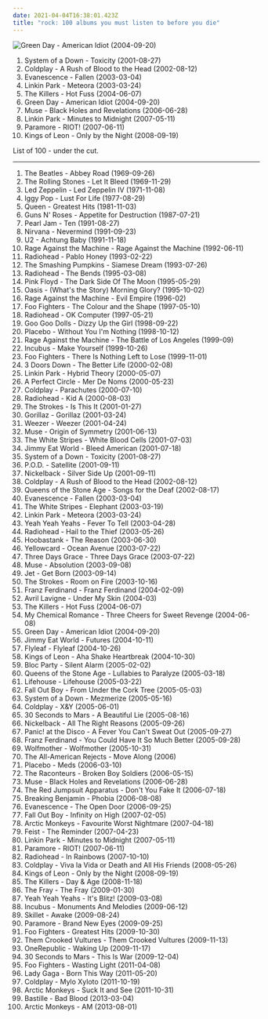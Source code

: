```yaml
---
date: 2021-04-04T16:38:01.423Z
title: "rock: 100 albums you must listen to before you die"
---
```

![Green Day - American Idiot (2004-09-20)](http://coverartarchive.org/release/111fa0e4-567f-4b5f-a206-78f5e01de265/4783126212-500.jpg "Green Day - American Idiot (2004-09-20)")
<ol class="albums">
<li data-cover="https://img.discogs.com/Yvx5wN-mj0DE6zslzyX_bsNE-Zk=/fit-in/600x604/filters:strip_icc():format(jpeg):mode_rgb():quality(90)/discogs-images/R-2267538-1411274952-2483.jpeg.jpg" data-tags="alternative metal, metal" role="button">System of a Down - Toxicity (2001-08-27)</li>
<li data-cover="http://coverartarchive.org/release/219b202d-290e-3960-b626-bf852a63bc50/1339509743-500.jpg" data-tags="coldplay, rock" role="button">Coldplay - A Rush of Blood to the Head (2002-08-12)</li>
<li data-cover="http://coverartarchive.org/release/0d36931b-831a-3663-90a1-57b2210e19f3/2107137774-500.jpg" data-tags="rock" role="button">Evanescence - Fallen (2003-03-04)</li>
<li data-cover="http://coverartarchive.org/release/f3bfd870-0708-46d0-9953-9f5f573fb600/9085615951-500.jpg" data-tags="nu metal, rock, linkin park" role="button">Linkin Park - Meteora (2003-03-24)</li>
<li data-cover="https://img.discogs.com/s_xHgLh4LMSvi6EsciX_mtUmKy0=/fit-in/600x594/filters:strip_icc():format(jpeg):mode_rgb():quality(90)/discogs-images/R-368410-1280359276.jpeg.jpg" data-tags="indie rock, indie, rock" role="button">The Killers - Hot Fuss (2004-06-07)</li>
<li data-cover="http://coverartarchive.org/release/111fa0e4-567f-4b5f-a206-78f5e01de265/4783126212-500.jpg" data-tags="punk rock, punk, rock" role="button">Green Day - American Idiot (2004-09-20)</li>
<li data-cover="http://coverartarchive.org/release/aefcf53b-5980-463b-b03d-a6c8da6a9432/2432254769-500.jpg" data-tags="alternative rock, rock" role="button">Muse - Black Holes and Revelations (2006-06-28)</li>
<li data-cover="http://coverartarchive.org/release/d08a98b7-0c33-40d6-b574-ff0ce1600af7/10874721129-500.jpg" data-tags="rock, alternative rock" role="button">Linkin Park - Minutes to Midnight (2007-05-11)</li>
<li data-cover="http://coverartarchive.org/release/c79bc474-e712-49ff-8185-89b52384ba45/3233872973-500.jpg" data-tags="rock, pop punk" role="button">Paramore - RIOT! (2007-06-11)</li>
<li data-cover="http://coverartarchive.org/release/76461aea-eed9-3391-88e4-3c78ea2a94e3/6247643874-500.jpg" data-tags="rock, alternative rock" role="button">Kings of Leon - Only by the Night (2008-09-19)</li>
</ol>
List of 100 - under the cut.
<!-- more -->

_________________

<ol class="albums">
<li data-cover="https://img.discogs.com/hVLi4onB2uJqOpw8OIYwJQZAbp4=/fit-in/600x599/filters:strip_icc():format(jpeg):mode_rgb():quality(90)/discogs-images/R-4801503-1505412258-9611.jpeg.jpg" data-tags="classic rock, 60s, rock" role="button">
The Beatles - Abbey Road (1969-09-26)
</li>
<li data-cover="http://coverartarchive.org/release/b2ca3b22-f3cc-40c0-b2d3-f4e1d6602106/3010820345-500.jpg" data-tags="classic rock, 60s, rock" role="button">
The Rolling Stones - Let It Bleed (1969-11-29)
</li>
<li data-cover="http://coverartarchive.org/release/98716612-b8fd-3334-9fb2-a17afdd17173/4980081478-500.jpg" data-tags="classic rock" role="button">
Led Zeppelin - Led Zeppelin IV (1971-11-08)
</li>
<li data-cover="http://coverartarchive.org/release/e2cb1fb9-7117-4dae-9b40-9e5480301b9e/1499761435-500.jpg" data-tags="rock, 70s, punk rock" role="button">
Iggy Pop - Lust For Life (1977-08-29)
</li>
<li data-cover="http://coverartarchive.org/release/e510d91f-f1dc-469c-9927-e7f2e31fdbd3/22921745391-500.jpg" data-tags="classic rock, queen" role="button">
Queen - Greatest Hits (1981-11-03)
</li>
<li data-cover="https://via.placeholder.com/450" data-tags="hard rock" role="button">
Guns N' Roses - Appetite for Destruction (1987-07-21)
</li>
<li data-cover="http://coverartarchive.org/release/97a2952b-51f6-3e84-a6fe-f6c90a45f09f/1494363546-500.jpg" data-tags="grunge" role="button">
Pearl Jam - Ten (1991-08-27)
</li>
<li data-cover="http://coverartarchive.org/release/f7930de3-081a-452a-bafe-f7285a2abb6d/19956995827-500.jpg" data-tags="grunge" role="button">
Nirvana - Nevermind (1991-09-23)
</li>
<li data-cover="https://img.discogs.com/xivHc5rtqcq_p2J2Qu1D99VZmk8=/fit-in/600x582/filters:strip_icc():format(jpeg):mode_rgb():quality(90)/discogs-images/R-6277836-1606808822-4001.jpeg.jpg" data-tags="rock" role="button">
U2 - Achtung Baby (1991-11-18)
</li>
<li data-cover="https://img.discogs.com/RSomcpkWT3gqrov3iwDg-sJlxZw=/fit-in/600x449/filters:strip_icc():format(jpeg):mode_rgb():quality(90)/discogs-images/R-8900165-1471085814-2540.jpeg.jpg" data-tags="rock" role="button">
Rage Against the Machine - Rage Against the Machine (1992-06-11)
</li>
<li data-cover="https://img.discogs.com/-t_yW2APNnohJ-C_nDFMMCcKRsg=/fit-in/587x590/filters:strip_icc():format(jpeg):mode_rgb():quality(90)/discogs-images/R-2744720-1381875626-3342.jpeg.jpg" data-tags="alternative rock, rock" role="button">
Radiohead - Pablo Honey (1993-02-22)
</li>
<li data-cover="https://img.discogs.com/Dfn7D5B0m4g0smYVNzc905-GXwM=/fit-in/600x600/filters:strip_icc():format(jpeg):mode_rgb():quality(90)/discogs-images/R-1021337-1243356062.jpeg.jpg" data-tags="90s, alternative, rock, alternative rock" role="button">
The Smashing Pumpkins - Siamese Dream (1993-07-26)
</li>
<li data-cover="http://coverartarchive.org/release/42b46c84-2359-326a-87ee-bb056bd300c8/17814801695-500.jpg" data-tags="alternative rock, radiohead, rock" role="button">
Radiohead - The Bends (1995-03-08)
</li>
<li data-cover="http://coverartarchive.org/release/24ce2ec1-7b23-32f8-a92c-c576e054159b/16049538493-500.jpg" data-tags="progressive rock" role="button">
Pink Floyd - The Dark Side Of The Moon (1995-05-29)
</li>
<li data-cover="http://coverartarchive.org/release/d6494c5a-a55a-45e3-a302-67bc721aadc7/10070793469-500.jpg" data-tags="britpop" role="button">
Oasis - (What's the Story) Morning Glory? (1995-10-02)
</li>
<li data-cover="http://coverartarchive.org/release/761086d5-3b0d-4fce-a9df-9a646b4e373b/14847715902-500.jpg" data-tags="rock, alternative" role="button">
Rage Against the Machine - Evil Empire (1996-02)
</li>
<li data-cover="http://coverartarchive.org/release/692dccec-444b-489b-bfd3-4cf8d490e3a2/5588282462-500.jpg" data-tags="rock, alternative rock" role="button">
Foo Fighters - The Colour and the Shape (1997-05-10)
</li>
<li data-cover="https://img.discogs.com/tqXnYlfINIcvurh1bdGgRyyXGy0=/fit-in/321x318/filters:strip_icc():format(jpeg):mode_rgb():quality(90)/discogs-images/R-3710459-1342392164-1799.jpeg.jpg" data-tags="alternative rock, alternative" role="button">
Radiohead - OK Computer (1997-05-21)
</li>
<li data-cover="http://coverartarchive.org/release/31e609d2-49aa-4b71-ad6e-57c0b0f54161/2466056776-500.jpg" data-tags="rock, alternative rock, 90s" role="button">
Goo Goo Dolls - Dizzy Up the Girl (1998-09-22)
</li>
<li data-cover="http://coverartarchive.org/release/65957f4b-9596-4ef3-b98f-17579f982a5a/7370234626-500.jpg" data-tags="alternative rock" role="button">
Placebo - Without You I'm Nothing (1998-10-12)
</li>
<li data-cover="http://coverartarchive.org/release/962df9d5-0ab5-4f90-97d9-99cb0ab52360/2939556829-500.jpg" data-tags="rock" role="button">
Rage Against the Machine - The Battle of Los Angeles (1999-09)
</li>
<li data-cover="http://coverartarchive.org/release/00d1109d-6954-3791-8193-c29fdc28bf30/23589283839-500.jpg" data-tags="alternative rock, rock" role="button">
Incubus - Make Yourself (1999-10-26)
</li>
<li data-cover="http://coverartarchive.org/release/333eee3e-6a8f-4072-b66e-3cf902037e83/6995177317-500.jpg" data-tags="alternative rock, rock" role="button">
Foo Fighters - There Is Nothing Left to Lose (1999-11-01)
</li>
<li data-cover="http://coverartarchive.org/release/9380e43c-2dc8-4f4b-b179-7edbb7d63895/23564032209-500.jpg" data-tags="rock, alternative rock" role="button">
3 Doors Down - The Better Life (2000-02-08)
</li>
<li data-cover="http://coverartarchive.org/release/f0cd4041-f859-4b97-b563-3b5f33f98d9d/14504927551-500.jpg" data-tags="nu metal, rock" role="button">
Linkin Park - Hybrid Theory (2000-05-07)
</li>
<li data-cover="http://coverartarchive.org/release/e5c49bf1-925b-32e2-9ac3-c4084f875376/10015661298-500.jpg" data-tags="alternative rock" role="button">
A Perfect Circle - Mer De Noms (2000-05-23)
</li>
<li data-cover="http://coverartarchive.org/release/435fc965-9121-461e-b8da-d9b505c9dc9b/4086974851-500.jpg" data-tags="coldplay, britpop" role="button">
Coldplay - Parachutes (2000-07-10)
</li>
<li data-cover="http://coverartarchive.org/release/b13f061a-bd3c-3aaf-9a60-64a0c6f7aee5/2563832918-500.jpg" data-tags="electronic, alternative, experimental" role="button">
Radiohead - Kid A (2000-08-03)
</li>
<li data-cover="http://coverartarchive.org/release/7e3dd505-220a-3560-99df-2459afd045d8/2987742874-500.jpg" data-tags="indie rock, rock" role="button">
The Strokes - Is This It (2001-01-27)
</li>
<li data-cover="http://coverartarchive.org/release/910cdb82-4237-4a10-a6f3-7795d6f297e6/3778768750-500.jpg" data-tags="alternative, electronic" role="button">
Gorillaz - Gorillaz (2001-03-24)
</li>
<li data-cover="https://img.discogs.com/V6pdlLTilI4qE9xPoW01G6E89qc=/fit-in/600x523/filters:strip_icc():format(jpeg):mode_rgb():quality(90)/discogs-images/R-3494256-1591098542-4138.jpeg.jpg" data-tags="rock, alternative rock, weezer, alternative, 90s" role="button">
Weezer - Weezer (2001-04-24)
</li>
<li data-cover="http://coverartarchive.org/release/1cc29145-b0e4-47bf-8bda-a1edef67dd1d/5632202392-500.jpg" data-tags="alternative rock" role="button">
Muse - Origin of Symmetry (2001-06-13)
</li>
<li data-cover="http://coverartarchive.org/release/58c2f29b-c284-344e-8cbb-a44f4ef7badf/2976602620-500.jpg" data-tags="rock, alternative rock" role="button">
The White Stripes - White Blood Cells (2001-07-03)
</li>
<li data-cover="http://coverartarchive.org/release/d475a4fe-ef67-4bc9-9eef-1f2150964c1d/5572153535-500.jpg" data-tags="alternative rock, rock, emo" role="button">
Jimmy Eat World - Bleed American (2001-07-18)
</li>
<li data-cover="https://img.discogs.com/Yvx5wN-mj0DE6zslzyX_bsNE-Zk=/fit-in/600x604/filters:strip_icc():format(jpeg):mode_rgb():quality(90)/discogs-images/R-2267538-1411274952-2483.jpeg.jpg" data-tags="alternative metal, metal" role="button">
System of a Down - Toxicity (2001-08-27)
</li>
<li data-cover="http://coverartarchive.org/release/47c5557a-e1f8-45f3-ac2c-9636d1e55b8c/20102457939-500.jpg" data-tags="nu metal" role="button">
P.O.D. - Satellite (2001-09-11)
</li>
<li data-cover="http://coverartarchive.org/release/3c5794a0-d913-390d-ab24-6762af38c112/1091431944-500.jpg" data-tags="rock" role="button">
Nickelback - Silver Side Up (2001-09-11)
</li>
<li data-cover="http://coverartarchive.org/release/219b202d-290e-3960-b626-bf852a63bc50/1339509743-500.jpg" data-tags="coldplay, rock" role="button">
Coldplay - A Rush of Blood to the Head (2002-08-12)
</li>
<li data-cover="https://img.discogs.com/AT2tNE2lhg4JQ8ofozdmX6k650s=/fit-in/600x525/filters:strip_icc():format(jpeg):mode_rgb():quality(90)/discogs-images/R-545617-1129796340.jpeg.jpg" data-tags="stoner rock, rock" role="button">
Queens of the Stone Age - Songs for the Deaf (2002-08-17)
</li>
<li data-cover="http://coverartarchive.org/release/0d36931b-831a-3663-90a1-57b2210e19f3/2107137774-500.jpg" data-tags="rock" role="button">
Evanescence - Fallen (2003-03-04)
</li>
<li data-cover="http://coverartarchive.org/release/bb29bd28-71e7-32d3-ab5f-c2d33b25434a/4817242679-500.jpg" data-tags="rock" role="button">
The White Stripes - Elephant (2003-03-19)
</li>
<li data-cover="http://coverartarchive.org/release/f3bfd870-0708-46d0-9953-9f5f573fb600/9085615951-500.jpg" data-tags="nu metal, rock, linkin park" role="button">
Linkin Park - Meteora (2003-03-24)
</li>
<li data-cover="http://coverartarchive.org/release/ce74eeee-8e30-34db-addd-5ea135500e2e/5835206005-500.jpg" data-tags="indie rock, indie, rock" role="button">
Yeah Yeah Yeahs - Fever To Tell (2003-04-28)
</li>
<li data-cover="http://coverartarchive.org/release/60f36c0c-cdcc-34e5-a055-bc3c1843140d/6496042557-500.jpg" data-tags="alternative rock, alternative, 2003" role="button">
Radiohead - Hail to the Thief (2003-05-26)
</li>
<li data-cover="https://img.discogs.com/F2cpcdILzz-YBjRBN9JCs-TkyB0=/fit-in/600x607/filters:strip_icc():format(jpeg):mode_rgb():quality(90)/discogs-images/R-1107422-1251012254.jpeg.jpg" data-tags="rock, alternative rock" role="button">
Hoobastank - The Reason (2003-06-30)
</li>
<li data-cover="https://img.discogs.com/jCDFsFc5A4EexPTBIhz_IhkuNSU=/fit-in/600x450/filters:strip_icc():format(jpeg):mode_rgb():quality(90)/discogs-images/R-3210100-1511845527-5848.jpeg.jpg" data-tags="rock, pop punk, yellowcard" role="button">
Yellowcard - Ocean Avenue (2003-07-22)
</li>
<li data-cover="http://coverartarchive.org/release/b5a159ae-5db1-42fb-8a3e-4387406ef00c/4338138973-500.jpg" data-tags="alternative rock, rock" role="button">
Three Days Grace - Three Days Grace (2003-07-22)
</li>
<li data-cover="https://img.discogs.com/K7DdG_T4hEsYmNiYNCoNTy6ptcs=/fit-in/552x495/filters:strip_icc():format(jpeg):mode_rgb():quality(90)/discogs-images/R-3616919-1337529741-2652.jpeg.jpg" data-tags="alternative rock" role="button">
Muse - Absolution (2003-09-08)
</li>
<li data-cover="https://img.discogs.com/hiJKhndS9YkCjjuZvxc1qzwGU10=/fit-in/600x600/filters:strip_icc():format(jpeg):mode_rgb():quality(90)/discogs-images/R-1471056-1413743577-2531.jpeg.jpg" data-tags="rock" role="button">
Jet - Get Born (2003-09-14)
</li>
<li data-cover="http://coverartarchive.org/release/0f3cb2a7-8f63-4fd5-a331-39844400b9e4/9154355399-500.jpg" data-tags="indie rock, rock" role="button">
The Strokes - Room on Fire (2003-10-16)
</li>
<li data-cover="http://coverartarchive.org/release/b434a801-3c05-46e2-8d43-6a56b77f56c6/8875665067-500.jpg" data-tags="indie rock, indie, franz ferdinand, rock" role="button">
Franz Ferdinand - Franz Ferdinand (2004-02-09)
</li>
<li data-cover="http://coverartarchive.org/release/c983158c-6f18-4116-ab5f-3da41322641a/11216133596-500.jpg" data-tags="rock" role="button">
Avril Lavigne - Under My Skin (2004-03)
</li>
<li data-cover="https://img.discogs.com/s_xHgLh4LMSvi6EsciX_mtUmKy0=/fit-in/600x594/filters:strip_icc():format(jpeg):mode_rgb():quality(90)/discogs-images/R-368410-1280359276.jpeg.jpg" data-tags="indie rock, indie, rock" role="button">
The Killers - Hot Fuss (2004-06-07)
</li>
<li data-cover="http://coverartarchive.org/release/9108adbb-b065-408b-9f59-c1af1f4a241a/11144521161-500.jpg" data-tags="rock, emo, alternative" role="button">
My Chemical Romance - Three Cheers for Sweet Revenge (2004-06-08)
</li>
<li data-cover="http://coverartarchive.org/release/111fa0e4-567f-4b5f-a206-78f5e01de265/4783126212-500.jpg" data-tags="punk rock, punk, rock" role="button">
Green Day - American Idiot (2004-09-20)
</li>
<li data-cover="http://coverartarchive.org/release/e67133ea-9b44-4e2b-b612-50b2a7f9ca1f/4785067987-500.jpg" data-tags="alternative rock, emo" role="button">
Jimmy Eat World - Futures (2004-10-11)
</li>
<li data-cover="https://img.discogs.com/siliP9KWt0ywP1IntEzYd8rCZ84=/fit-in/350x350/filters:strip_icc():format(jpeg):mode_rgb():quality(90)/discogs-images/R-789078-1403779298-7728.jpeg.jpg" data-tags="alternative rock, rock, female vocalists" role="button">
Flyleaf - Flyleaf (2004-10-26)
</li>
<li data-cover="http://coverartarchive.org/release/d7f77520-2ae8-3ca6-98ac-e11444682b66/8044485998-500.jpg" data-tags="rock, indie rock" role="button">
Kings of Leon - Aha Shake Heartbreak (2004-10-30)
</li>
<li data-cover="https://img.discogs.com/hFG9pe0pGf4SoIHMpU3SHkN8D24=/fit-in/600x600/filters:strip_icc():format(jpeg):mode_rgb():quality(90)/discogs-images/R-831879-1563019220-4715.jpeg.jpg" data-tags="indie rock" role="button">
Bloc Party - Silent Alarm (2005-02-02)
</li>
<li data-cover="https://img.discogs.com/jBzR_P3-JnpTBSU2IYwpLY9VZK4=/fit-in/600x604/filters:strip_icc():format(jpeg):mode_rgb():quality(90)/discogs-images/R-5330495-1390727105-4933.jpeg.jpg" data-tags="stoner rock, rock, alternative rock" role="button">
Queens of the Stone Age - Lullabies to Paralyze (2005-03-18)
</li>
<li data-cover="http://coverartarchive.org/release/ce40f247-a7aa-4784-b18d-35371df6e020/6596843046-500.jpg" data-tags="alternative rock, rock, alternative" role="button">
Lifehouse - Lifehouse (2005-03-22)
</li>
<li data-cover="http://coverartarchive.org/release/876e5c90-4dfa-3b2c-aa9e-37c8c94a23b8/1236750855-500.jpg" data-tags="rock, pop punk" role="button">
Fall Out Boy - From Under the Cork Tree (2005-05-03)
</li>
<li data-cover="http://coverartarchive.org/release/b9388241-ca23-3184-a445-c953b8de20dc/4808228814-500.jpg" data-tags="alternative metal, metal" role="button">
System of a Down - Mezmerize (2005-05-16)
</li>
<li data-cover="https://via.placeholder.com/450" data-tags="rock, coldplay, alternative rock, alternative" role="button">
Coldplay - X&Y (2005-06-01)
</li>
<li data-cover="http://coverartarchive.org/release/bc56e60b-8173-4be0-9862-5d85ea3c980f/11634413747-500.jpg" data-tags="alternative rock, rock" role="button">
30 Seconds to Mars - A Beautiful Lie (2005-08-16)
</li>
<li data-cover="http://coverartarchive.org/release/9599042a-34a9-39f2-a52d-c903a382515c/11212013097-500.jpg" data-tags="rock" role="button">
Nickelback - All The Right Reasons (2005-09-26)
</li>
<li data-cover="https://via.placeholder.com/450" data-tags="emo, rock" role="button">
Panic! at the Disco - A Fever You Can't Sweat Out (2005-09-27)
</li>
<li data-cover="http://coverartarchive.org/release/3e22c870-8aea-4f5a-8ecc-348df4f39165/1560405303-500.jpg" data-tags="indie rock, rock" role="button">
Franz Ferdinand - You Could Have It So Much Better (2005-09-28)
</li>
<li data-cover="http://coverartarchive.org/release/9bd9d999-77e0-48ce-bce9-6096123ffb72/4819622540-500.jpg" data-tags="rock, hard rock" role="button">
Wolfmother - Wolfmother (2005-10-31)
</li>
<li data-cover="https://img.discogs.com/PPIOqWBJgukvZXymgQuudz6oGE0=/fit-in/225x225/filters:strip_icc():format(jpeg):mode_rgb():quality(90)/discogs-images/R-1788721-1317772788.jpeg.jpg" data-tags="rock, pop punk, alternative rock" role="button">
The All-American Rejects - Move Along (2006)
</li>
<li data-cover="http://coverartarchive.org/release/f1fcbdf0-9ead-36ca-b626-adcace29466a/22951926167-500.jpg" data-tags="alternative rock, alternative, rock, placebo" role="button">
Placebo - Meds (2006-03-10)
</li>
<li data-cover="http://coverartarchive.org/release/0d6ea51b-d4bc-4e87-8db6-0f5110602594/3374950699-500.jpg" data-tags="rock, alternative, indie rock" role="button">
The Raconteurs - Broken Boy Soldiers (2006-05-15)
</li>
<li data-cover="http://coverartarchive.org/release/aefcf53b-5980-463b-b03d-a6c8da6a9432/2432254769-500.jpg" data-tags="alternative rock, rock" role="button">
Muse - Black Holes and Revelations (2006-06-28)
</li>
<li data-cover="http://coverartarchive.org/release/76360728-22dd-4c57-86d2-481b4a2e88fc/12966416160-500.jpg" data-tags="rock, alternative rock, emo, screamo" role="button">
The Red Jumpsuit Apparatus - Don't You Fake It (2006-07-18)
</li>
<li data-cover="http://coverartarchive.org/release/326936d7-feec-48d5-bb9f-286552c1f804/4704068675-500.jpg" data-tags="alternative rock, rock" role="button">
Breaking Benjamin - Phobia (2006-08-08)
</li>
<li data-cover="http://coverartarchive.org/release/b0a43312-26f6-46e1-b751-f24f54413e9f/6183360728-500.jpg" data-tags="rock, gothic rock" role="button">
Evanescence - The Open Door (2006-09-25)
</li>
<li data-cover="http://coverartarchive.org/release/10b70cf6-7880-4699-a936-a288e5ceedf9/6988662741-500.jpg" data-tags="pop punk, rock" role="button">
Fall Out Boy - Infinity on High (2007-02-05)
</li>
<li data-cover="http://coverartarchive.org/release/3c7c6c47-aba4-3d96-a5a3-1aa355aed522/7582830579-500.jpg" data-tags="indie rock" role="button">
Arctic Monkeys - Favourite Worst Nightmare (2007-04-18)
</li>
<li data-cover="http://coverartarchive.org/release/805d6908-afee-3a49-b6e0-e9ca5ce6a452/16767229098-500.jpg" data-tags="indie, female vocalists, indie pop, female vocalist, pop, alternative, indie rock" role="button">
Feist - The Reminder (2007-04-23)
</li>
<li data-cover="http://coverartarchive.org/release/d08a98b7-0c33-40d6-b574-ff0ce1600af7/10874721129-500.jpg" data-tags="rock, alternative rock" role="button">
Linkin Park - Minutes to Midnight (2007-05-11)
</li>
<li data-cover="http://coverartarchive.org/release/c79bc474-e712-49ff-8185-89b52384ba45/3233872973-500.jpg" data-tags="rock, pop punk" role="button">
Paramore - RIOT! (2007-06-11)
</li>
<li data-cover="http://coverartarchive.org/release/ea92a194-2d60-35c7-9d56-0e1dba20cd45/8141643246-500.jpg" data-tags="alternative, alternative rock" role="button">
Radiohead - In Rainbows (2007-10-10)
</li>
<li data-cover="https://img.discogs.com/5HWyWCwVw0BSss-Y20ynKvm-O2Q=/fit-in/450x450/filters:strip_icc():format(jpeg):mode_rgb():quality(90)/discogs-images/R-1376191-1244171157.jpeg.jpg" data-tags="rock, britpop, alternative" role="button">
Coldplay - Viva la Vida or Death and All His Friends (2008-05-26)
</li>
<li data-cover="http://coverartarchive.org/release/76461aea-eed9-3391-88e4-3c78ea2a94e3/6247643874-500.jpg" data-tags="rock, alternative rock" role="button">
Kings of Leon - Only by the Night (2008-09-19)
</li>
<li data-cover="http://coverartarchive.org/release/b459cd86-0392-4166-a5d6-0dfa505976df/2584590181-500.jpg" data-tags="indie, indie rock, rock" role="button">
The Killers - Day & Age (2008-11-18)
</li>
<li data-cover="http://coverartarchive.org/release/52711131-54dc-3d9b-9cc1-1e8cd8bfe928/28917100418-500.jpg" data-tags="rock, alternative rock" role="button">
The Fray - The Fray (2009-01-30)
</li>
<li data-cover="https://img.discogs.com/hAsdCP8W7PCsQ9jc1hfhyJaPzNo=/fit-in/600x538/filters:strip_icc():format(jpeg):mode_rgb():quality(90)/discogs-images/R-1728357-1239562265.jpeg.jpg" data-tags="alternative, rock, indie rock" role="button">
Yeah Yeah Yeahs - It's Blitz! (2009-03-08)
</li>
<li data-cover="https://via.placeholder.com/450" data-tags="rock, alternative rock" role="button">
Incubus - Monuments And Melodies (2009-06-12)
</li>
<li data-cover="http://coverartarchive.org/release/7277b02d-1ede-488a-9718-78fe8dd01dc7/22983867535-500.jpg" data-tags="christian rock, rock, hard rock" role="button">
Skillet - Awake (2009-08-24)
</li>
<li data-cover="http://coverartarchive.org/release/66c0a206-d1b8-4abc-a630-74ddece2a30a/10668376845-500.jpg" data-tags="rock, pop punk" role="button">
Paramore - Brand New Eyes (2009-09-25)
</li>
<li data-cover="http://coverartarchive.org/release/cd535e76-4821-4738-a1fc-bd835c6ff6bd/1941029803-500.jpg" data-tags="rock, alternative rock" role="button">
Foo Fighters - Greatest Hits (2009-10-30)
</li>
<li data-cover="http://coverartarchive.org/release/8713720a-df4b-4fd8-8e64-59cab6583c2a/3366379088-500.jpg" data-tags="rock, hard rock, stoner rock" role="button">
Them Crooked Vultures - Them Crooked Vultures (2009-11-13)
</li>
<li data-cover="http://coverartarchive.org/release/a67bd872-40e5-43b0-869c-c2377f992e17/6617681535-500.jpg" data-tags="rock, alternative rock" role="button">
OneRepublic - Waking Up (2009-11-17)
</li>
<li data-cover="http://coverartarchive.org/release/6221bd54-033d-4876-b722-736b4e95686b/4193279921-500.jpg" data-tags="alternative rock" role="button">
30 Seconds to Mars - This Is War (2009-12-04)
</li>
<li data-cover="http://coverartarchive.org/release/e5d67b8a-1bfa-47dc-974a-122f49bae60b/1931398048-500.jpg" data-tags="rock, alternative rock" role="button">
Foo Fighters - Wasting Light (2011-04-08)
</li>
<li data-cover="http://coverartarchive.org/release/b695de30-91da-4cd4-8491-5740a4bbb6fb/6892667738-500.jpg" data-tags="pop" role="button">
Lady Gaga - Born This Way (2011-05-20)
</li>
<li data-cover="http://coverartarchive.org/release/0f26e8f3-b85c-457e-8893-5cd1edaa19a2/11469180351-500.jpg" data-tags="rock, alternative, britpop" role="button">
Coldplay - Mylo Xyloto (2011-10-19)
</li>
<li data-cover="https://img.discogs.com/SwwptWILNhuh0Zyv4jaNDCyq3Oc=/fit-in/600x468/filters:strip_icc():format(jpeg):mode_rgb():quality(90)/discogs-images/R-3178948-1319300120.jpeg.jpg" data-tags="indie rock, rock, indie" role="button">
Arctic Monkeys - Suck It and See (2011-10-31)
</li>
<li data-cover="http://coverartarchive.org/release/99d80ba7-516e-4058-8c01-ab04e4ccca4b/11232970334-500.jpg" data-tags="british, rock, indietronica" role="button">
Bastille - Bad Blood (2013-03-04)
</li>
<li data-cover="http://coverartarchive.org/release/bf584cf2-dc33-433e-b8b2-b85578822726/7915352231-500.jpg" data-tags="indie rock" role="button">
Arctic Monkeys - AM (2013-08-01)
</li>
</ol>